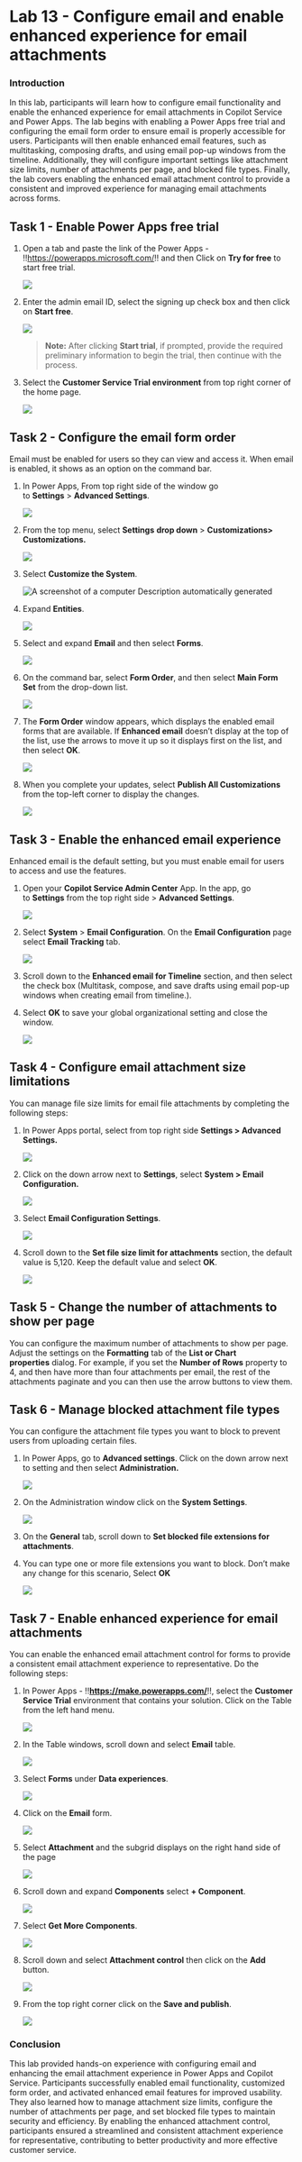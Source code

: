 # Lab 13 - Configure email and enable enhanced experience for email attachments

### Introduction

In this lab, participants will learn how to configure email
functionality and enable the enhanced experience for email attachments
in Copilot Service and Power Apps. The lab begins with enabling a Power
Apps free trial and configuring the email form order to ensure email is
properly accessible for users. Participants will then enable enhanced
email features, such as multitasking, composing drafts, and using email
pop-up windows from the timeline. Additionally, they will configure
important settings like attachment size limits, number of attachments
per page, and blocked file types. Finally, the lab covers enabling the
enhanced email attachment control to provide a consistent and improved
experience for managing email attachments across forms.

## Task 1 - Enable Power Apps free trial

1.  Open a tab and paste the link of the Power Apps -
    !!https://powerapps.microsoft.com/!! and then Click on **Try for
    free** to start free trial.

    ![](./media/image1.png)

2.  Enter the admin email ID, select the signing up check box and then
    click on **Start free**.

    ![](./media/image2.png)

    > **Note:** After clicking **Start trial**, if prompted, provide the
  required preliminary information to begin the trial, then continue
  with the process.

3.  Select the **Customer Service Trial environment** from top right corner
    of the home page.

    ![](./media/image3.png)

## Task 2 - Configure the email form order

Email must be enabled for users so they can view and access it. When
email is enabled, it shows as an option on the command bar.


1.  In Power Apps, From top right side of the window go to **Settings** > **Advanced Settings**.

    ![](./media/image4.png)

2.  From the top menu, select **Settings** **drop down** > **Customizations\>
    Customizations.**

    ![](./media/image5.png)

3.  Select **Customize the System**.

    ![A screenshot of a computer Description automatically
  generated](./media/image6.png)

4.  Expand **Entities**.

    ![](./media/image7.png)

5.  Select and expand **Email** and then select **Forms**.

    ![](./media/image8.png)

6.  On the command bar, select **Form Order**, and then select **Main
    Form Set** from the drop-down list.

    ![](./media/image9.png)

7.  The **Form Order** window appears, which displays the enabled email
    forms that are available. If **Enhanced email** doesn’t display at
    the top of the list, use the arrows to move it up so it displays
    first on the list, and then select **OK**.

    ![](./media/image10.png)

8.  When you complete your updates, select **Publish All
    Customizations** from the top-left corner to display the changes.

    ![](./media/image11.png)

## Task 3 - Enable the enhanced email experience

Enhanced email is the default setting, but you must enable email for
users to access and use the features.

1.  Open your **Copilot Service Admin Center** App. In the app, go
    to **Settings** from the top right side > **Advanced Settings**.

    ![](./media/image12.png)

2.  Select **System** > **Email Configuration**. On the **Email
    Configuration** page select **Email Tracking** tab.

    ![](./media/image13.png)

3.  Scroll down to the **Enhanced email for Timeline** section, and then
    select the check box (Multitask, compose, and save drafts using
    email pop-up windows when creating email from timeline.).

4.  Select **OK** to save your global organizational setting and close
    the window.

    ![](./media/image14.png)

## Task 4 - Configure email attachment size limitations

You can manage file size limits for email file attachments by completing
the following steps:

1.  In Power Apps portal, select from top right side **Settings > Advanced Settings.**

    ![](./media/image15.png) 

2.  Click on the down arrow next to **Settings**, select **System > Email Configuration.**
    
    ![](./media/image16.png)


3.  Select **Email Configuration Settings**.

    ![](./media/image17.png)

4.  Scroll down to the **Set file size limit for attachments** section,
    the default value is 5,120. Keep the default value and
    select **OK**.

    ![](./media/image18.png)


## Task 5 - Change the number of attachments to show per page

You can configure the maximum number of attachments to show per page.
Adjust the settings on the **Formatting** tab of the **List or Chart
properties** dialog. For example, if you set the **Number of
Rows** property to 4, and then have more than four attachments per
email, the rest of the attachments paginate and you can then use the
arrow buttons to view them.

## Task 6 - Manage blocked attachment file types

You can configure the attachment file types you want to block to prevent
users from uploading certain files.

1.  In Power Apps, go to **Advanced settings**. Click on the down arrow
    next to setting and then select **Administration.**

    ![](./media/image19.png)

2. On the Administration window click on the **System Settings**.

    ![](./media/image19.png)

2.  On the **General** tab, scroll down to **Set blocked file extensions
    for attachments**.

3.  You can type one or more file extensions you want to block. Don’t
    make any change for this scenario, Select **OK**

    ![](./media/image20.png)

## Task 7 - Enable enhanced experience for email attachments

You can enable the enhanced email attachment control for forms to
provide a consistent email attachment experience to representative. Do
the following steps:

1.  In Power Apps - !!**https://make.powerapps.com/**!!, select the
    **Customer Service Trial** environment that contains your solution.
    Click on the Table from the left hand menu.

    ![](./media/image21.png)


2.  In the Table windows, scroll down and select **Email** table.

    ![](./media/image22.png)


3.  Select **Forms** under **Data experiences**.

    ![](./media/image23.png)


4.  Click on the **Email** form.

    ![](./media/image24.png)

5.  Select **Attachment** and the subgrid displays on the right hand
    side of the page

    ![](./media/image25.png)

6.  Scroll down and expand **Components** select **+ Component**.

    ![](./media/image26.png)

7.  Select **Get More Components**.

    ![](./media/image27.png)


8.  Scroll down and select **Attachment control** then click on the
    **Add** button.

    ![](./media/image28.png)

9.  From the top right corner click on the **Save and publish**.

    ![](./media/image29.png)

### Conclusion

This lab provided hands-on experience with configuring email and
enhancing the email attachment experience in Power Apps and Copilot
Service. Participants successfully enabled email functionality,
customized form order, and activated enhanced email features for
improved usability. They also learned how to manage attachment size
limits, configure the number of attachments per page, and set blocked
file types to maintain security and efficiency. By enabling the enhanced
attachment control, participants ensured a streamlined and consistent
attachment experience for representative, contributing to better
productivity and more effective customer service.
